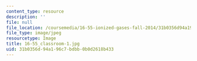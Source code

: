 ```yaml
---
content_type: resource
description: ''
file: null
file_location: /coursemedia/16-55-ionized-gases-fall-2014/31b0356d94a196c7bdbb0b0d2618b433_16-55_classroom-1.jpg
file_type: image/jpeg
resourcetype: Image
title: 16-55_classroom-1.jpg
uid: 31b0356d-94a1-96c7-bdbb-0b0d2618b433
---
```

